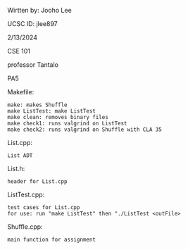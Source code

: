 Wirtten by: Jooho Lee

UCSC ID: jlee897

2/13/2024

CSE 101

professor Tantalo

PA5

Makefile:

	make: makes Shuffle
	make ListTest: make ListTest
	make clean: removes binary files
	make check1: runs valgrind on ListTest
	make check2: runs valgrind on Shuffle with CLA 35

List.cpp:

	List ADT 

List.h:

	header for List.cpp

ListTest.cpp:

    test cases for List.cpp
	for use: run "make ListTest" then "./ListTest <outFile>

Shuffle.cpp:

	main function for assignment
